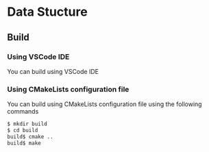 # Data Stucture

## Build

### Using VSCode IDE

You can build using VSCode IDE 

### Using CMakeLists configuration file

You can build using CMakeLists configuration file using the following commands

```bash
$ mkdir build
$ cd build
build$ cmake ..
build$ make
```